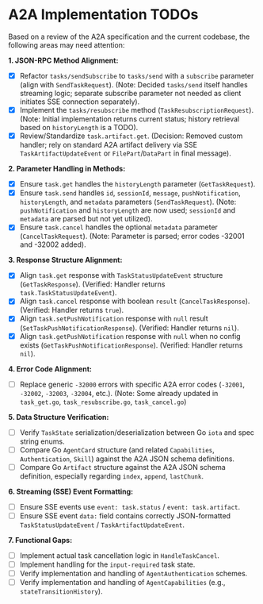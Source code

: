 # A2A Implementation TODOs

Based on a review of the A2A specification and the current codebase, the following areas may need attention:

**1. JSON-RPC Method Alignment:**

- [x] Refactor `tasks/sendSubscribe` to `tasks/send` with a `subscribe` parameter (align with `SendTaskRequest`). (Note: Decided `tasks/send` itself handles streaming logic; separate subscribe parameter not needed as client initiates SSE connection separately).
- [x] Implement the `tasks/resubscribe` method (`TaskResubscriptionRequest`). (Note: Initial implementation returns current status; history retrieval based on `historyLength` is a TODO).
- [x] Review/Standardize `task.artifact.get`. (Decision: Removed custom handler; rely on standard A2A artifact delivery via SSE `TaskArtifactUpdateEvent` or `FilePart`/`DataPart` in final message).

**2. Parameter Handling in Methods:**

- [x] Ensure `task.get` handles the `historyLength` parameter (`GetTaskRequest`).
- [x] Ensure `task.send` handles `id`, `sessionId`, `message`, `pushNotification`, `historyLength`, and `metadata` parameters (`SendTaskRequest`). (Note: `pushNotification` and `historyLength` are now used; `sessionId` and `metadata` are parsed but not yet utilized).
- [x] Ensure `task.cancel` handles the optional `metadata` parameter (`CancelTaskRequest`). (Note: Parameter is parsed; error codes -32001 and -32002 added).

**3. Response Structure Alignment:**

- [x] Align `task.get` response with `TaskStatusUpdateEvent` structure (`GetTaskResponse`). (Verified: Handler returns `task.TaskStatusUpdateEvent`).
- [x] Align `task.cancel` response with boolean `result` (`CancelTaskResponse`). (Verified: Handler returns `true`).
- [x] Align `task.setPushNotification` response with `null` result (`SetTaskPushNotificationResponse`). (Verified: Handler returns `nil`).
- [x] Align `task.getPushNotification` response with `null` when no config exists (`GetTaskPushNotificationResponse`). (Verified: Handler returns `nil`).

**4. Error Code Alignment:**

- [ ] Replace generic `-32000` errors with specific A2A error codes (`-32001`, `-32002`, `-32003`, `-32004`, etc.). (Note: Some already updated in `task_get.go`, `task_resubscribe.go`, `task_cancel.go`)

**5. Data Structure Verification:**

- [ ] Verify `TaskState` serialization/deserialization between Go `iota` and spec string enums.
- [ ] Compare Go `AgentCard` structure (and related `Capabilities`, `Authentication`, `Skill`) against the A2A JSON schema definitions.
- [ ] Compare Go `Artifact` structure against the A2A JSON schema definition, especially regarding `index`, `append`, `lastChunk`.

**6. Streaming (SSE) Event Formatting:**

- [ ] Ensure SSE events use `event: task.status` / `event: task.artifact`.
- [ ] Ensure SSE event `data:` field contains correctly JSON-formatted `TaskStatusUpdateEvent` / `TaskArtifactUpdateEvent`.

**7. Functional Gaps:**

- [ ] Implement actual task cancellation logic in `HandleTaskCancel`.
- [ ] Implement handling for the `input-required` task state.
- [ ] Verify implementation and handling of `AgentAuthentication` schemes.
- [ ] Verify implementation and handling of `AgentCapabilities` (e.g., `stateTransitionHistory`).
